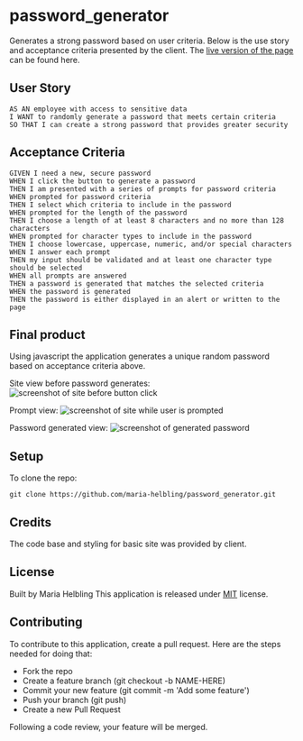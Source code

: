# password_generator
Generates a strong password based on user criteria. Below is the use story and acceptance criteria presented by the client.
The [live version of the page](https://maria-helbling.github.io/password_generator/) can be found here.

## User Story

```
AS AN employee with access to sensitive data
I WANT to randomly generate a password that meets certain criteria
SO THAT I can create a strong password that provides greater security
```

## Acceptance Criteria

```
GIVEN I need a new, secure password
WHEN I click the button to generate a password
THEN I am presented with a series of prompts for password criteria
WHEN prompted for password criteria
THEN I select which criteria to include in the password
WHEN prompted for the length of the password
THEN I choose a length of at least 8 characters and no more than 128 characters
WHEN prompted for character types to include in the password
THEN I choose lowercase, uppercase, numeric, and/or special characters
WHEN I answer each prompt
THEN my input should be validated and at least one character type should be selected
WHEN all prompts are answered
THEN a password is generated that matches the selected criteria
WHEN the password is generated
THEN the password is either displayed in an alert or written to the page
```
## Final product
Using javascript the application generates a unique random password based on acceptance criteria above.

Site view before password generates:
![screenshot of site before button click](#)

Prompt view:
![screenshot of site while user is prompted](#)

Password generated view:
![screenshot of generated password](#)

## Setup
To clone the repo:

```
git clone https://github.com/maria-helbling/password_generator.git
```
## Credits
The code base and styling for basic site was provided by client.

## License
Built by Maria Helbling This application is released under [MIT](/license.txt) license.

## Contributing
To contribute to this application, create a pull request. Here are the steps needed for doing that:

- Fork the repo
- Create a feature branch (git checkout -b NAME-HERE)
- Commit your new feature (git commit -m 'Add some feature')
- Push your branch (git push)
- Create a new Pull Request

Following a code review, your feature will be merged.